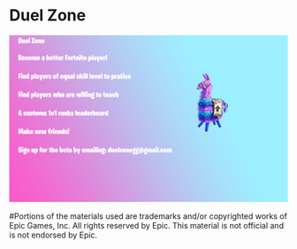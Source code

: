 # Duel Zone

![DZ](bg.png?raw=true "DZ")

#Portions of the materials used are trademarks and/or copyrighted works of Epic Games, Inc. All rights reserved by Epic. This material is not official and is not endorsed by Epic.